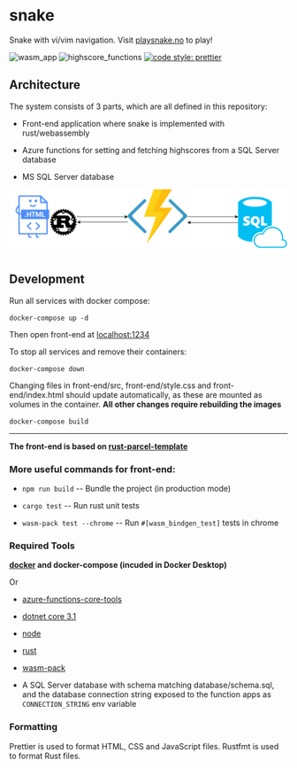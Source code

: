 # snake

Snake with vi/vim navigation.
Visit [playsnake.no](https://www.playsnake.no) to play!

![wasm_app](https://github.com/christianfosli/visnake-wasm/workflows/wasm_app/badge.svg)
![highscore_functions](https://github.com/christianfosli/visnake-wasm/workflows/highscore_functions/badge.svg)
[![code style: prettier](https://img.shields.io/badge/code_style-prettier-ff69b4.svg?style=flat-square)](https://github.com/prettier/prettier)

## Architecture

The system consists of 3 parts, which are all defined in this repository:

 * Front-end application where snake is implemented with rust/webassembly

 * Azure functions for setting and fetching highscores from a SQL Server database

 * MS SQL Server database

 ![architecture diagram](./architecture.svg)

## Development

Run all services with docker compose:

```console
docker-compose up -d
```

Then open front-end at [localhost:1234](http://localhost:1234)

To stop all services and remove their containers:

```console
docker-compose down
```

Changing files in front-end/src, front-end/style.css and front-end/index.html should update automatically,
as these are mounted as volumes in the container.
**All other changes require rebuilding the images**

```console
docker-compose build
```

---

**The front-end is based on [rust-parcel-template](https://github.com/rustwasm/rust-parcel-template)**

### More useful commands for front-end:

* `npm run build` -- Bundle the project (in production mode)

* `cargo test` -- Run rust unit tests

* `wasm-pack test --chrome` -- Run `#[wasm_bindgen_test]` tests in chrome

### Required Tools

**[docker](https://www.docker.com/) and docker-compose (incuded in Docker Desktop)**

Or

* [azure-functions-core-tools](https://github.com/Azure/azure-functions-core-tools)

* [dotnet core 3.1](https://github.com/dotnet/core)

* [node](https://nodejs.org/en/)

* [rust](http://rustlang.org/)

* [wasm-pack](https://github.com/rustwasm/wasm-pack)

* A SQL Server database with schema matching database/schema.sql,
  and the database connection string exposed to the function apps as `CONNECTION_STRING` env variable

### Formatting

Prettier is used to format HTML, CSS and JavaScript files.
Rustfmt is used to format Rust files.
